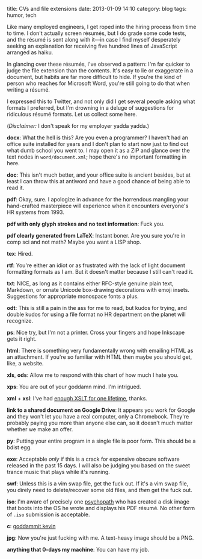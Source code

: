 title: CVs and file extensions
date: 2013-01-09 14:10
category: blog
tags: humor, tech

Like many employed engineers, I get roped into the hiring process from time to time.  I don't actually screen résumés, but I do grade some code tests, and the résumé is sent along with it—in case I find myself desperately seeking an explanation for receiving five hundred lines of JavaScript arranged as haiku.

In glancing over these résumés, I've observed a pattern: I'm far quicker to judge the file extension than the contents.  It's easy to lie or exaggerate in a document, but habits are far more difficult to hide.  If you're the kind of person who reaches for Microsoft Word, you're still going to do that when writing a résumé.

I expressed this to Twitter, and not only did I get several people asking what formats I preferred, but I'm drowning in a deluge of suggestions for ridiculous résumé formats.  Let us collect some here.

(_Disclaimer:_ I don't speak for my employer yadda yadda.)

**docx**: What the hell is this?  Are you even a programmer?  I haven't had an office suite installed for years and I don't plan to start now just to find out what dumb school you went to.  I may open it as a ZIP and glance over the text nodes in `word/document.xml`; hope there's no important formatting in here.

**doc**: This isn't much better, and your office suite is ancient besides, but at least I can throw this at antiword and have a good chance of being able to read it.

**pdf**: Okay, sure.  I apologize in advance for the horrendous mangling your hand-crafted masterpiece will experience when it encounters everyone's HR systems from 1993.

**pdf with only glyph strokes and no text information**: Fuck you.

**pdf clearly generated from LaTeX**: Instant boner.  Are you sure you're in comp sci and not math?  Maybe you want a LISP shop.

**tex**: Hired.

**rtf**: You're either an idiot or as frustrated with the lack of light document formatting formats as I am.  But it doesn't matter because I still can't read it.

**txt**: NICE, as long as it contains either RFC-style genuine plain text, Markdown, or ornate Unicode box-drawing decorations with emoji insets.  Suggestions for appropriate monospace fonts a plus.

**odt**: This is still a pain in the ass for me to read, but kudos for trying, and double kudos for using a file format no HR department on the planet will recognize.

**ps**: Nice try, but I'm not a printer.  Cross your fingers and hope Inkscape gets it right.

**html**: There is something very fundamentally wrong with emailing HTML as an attachment.  If you're so familiar with HTML then maybe you should get, like, a website.

**xls**, **ods**: Allow me to respond with this chart of how much I hate you.

**xps**: You are out of your goddamn mind.  I'm intrigued.

**xml** + **xsl**: I've had [enough XSLT for one lifetime](https://github.com/eevee/project-euler/blob/master/heteroglot/014.xsl), thanks.

**link to a shared document on Google Drive**: It appears you work for Google and they won't let you have a real computer, only a Chromebook.  They're probably paying you more than anyone else can, so it doesn't much matter whether we make an offer.

**py**: Putting your entire program in a single file is poor form.  This should be a bdist egg.

**exe**: Acceptable _only_ if this is a crack for expensive obscure software released in the past 15 days.  I will also be judging you based on the sweet trance music that plays while it's running.

**swf**: Unless this is a vim swap file, get the fuck out.  If it's a vim swap file, you direly need to delete/recover some old files, and _then_ get the fuck out.

**iso**: I'm aware of precisely one [psychopath](https://twitter.com/kevinlange) who has created a disk image that boots into the OS he wrote and displays his PDF résumé.  No other form of `.iso` submission is acceptable.

**c**: [goddammit kevin](https://gist.github.com/4042963)

**jpg**: Now you're just fucking with me.  A text-heavy image should be a PNG.

**anything that 0-days my machine**: You can have my job.
